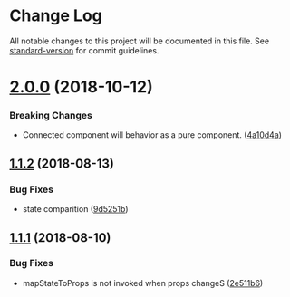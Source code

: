 # Change Log

All notable changes to this project will be documented in this file. See [standard-version](https://github.com/conventional-changelog/standard-version) for commit guidelines.

<a name="2.0.0"></a>
# [2.0.0](https://github.com/yesmeck/mini-store/compare/v1.1.2...v2.0.0) (2018-10-12)


### Breaking Changes

* Connected component will behavior as a pure component. ([4a10d4a](https://github.com/yesmeck/mini-store/commit/4a10d4a))



<a name="1.1.2"></a>
## [1.1.2](https://github.com/yesmeck/mini-store/compare/v1.1.1...v1.1.2) (2018-08-13)


### Bug Fixes

* state comparition ([9d5251b](https://github.com/yesmeck/mini-store/commit/9d5251b))



<a name="1.1.1"></a>
## [1.1.1](https://github.com/yesmeck/mini-store/compare/v1.1.0...v1.1.1) (2018-08-10)


### Bug Fixes

* mapStateToProps is not invoked when props changeS ([2e511b6](https://github.com/yesmeck/mini-store/commit/2e511b6))

